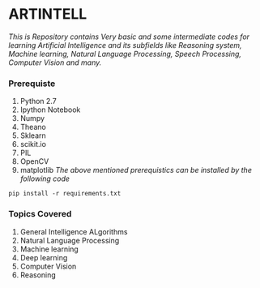 # ARTINTELL
*This is Repository contains Very basic and some intermediate codes for learning Artificial Intelligence and its subfields like Reasoning system, Machine learning, Natural Language Processing, Speech Processing, Computer Vision and many.*
### Prerequiste
1. Python 2.7
2. Ipython Notebook
3. Numpy
4. Theano
5. Sklearn
6. scikit.io
7. PIL
8. OpenCV
9. matplotlib
*The above mentioned prerequistics can be installed by the following code*
```
pip install -r requirements.txt
```
### Topics Covered
1. General Intelligence ALgorithms
2. Natural Language Processing
3. Machine learning
4. Deep learning
5. Computer Vision
6. Reasoning
